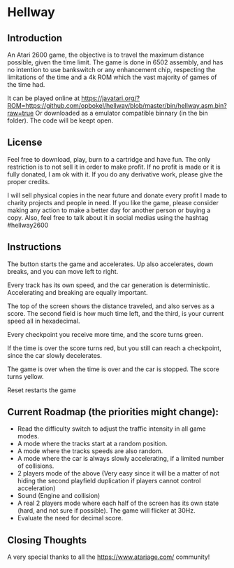 # Hellway

## Introduction
An Atari 2600 game, the objective is to travel the maximum distance possible, given the time limit. The game is done in 6502 assembly, and has no intention to use bankswitch or any enhancement chip, respecting the limitations of the time and a 4k ROM which the vast majority of games of the time had.

It can be played online at https://javatari.org/?ROM=https://github.com/opbokel/hellway/blob/master/bin/hellway.asm.bin?raw=true
Or downloaded as a emulator compatible binnary (in the bin folder). The code will be keept open.

## License
Feel free to download, play, burn to a cartridge and have fun. The only restriction is to not sell it in order to make profit. If no profit is made or it is fully donated, I am ok with it. If you do any derivative work, please give the proper credits.

I will sell physical copies in the near future and donate every profit I made to charity projects and people in need. If you like the game, please consider making any action to make a better day for another person or buying a copy. Also, feel free to talk about it in social medias using the hashtag #hellway2600

## Instructions
The button starts the game and accelerates. Up also accelerates, down breaks, and you can move left to right.

Every track has its own speed, and the car generation is deterministic. Accelerating and breaking are equally important.

The top of the screen shows the distance traveled, and also serves as a score. The second field is how much time left, and the third, is your current speed all in hexadecimal.

Every checkpoint you receive more time, and the score turns green.

If the time is over the score turns red, but you still can reach a checkpoint, since the car slowly decelerates.

The game is over when the time is over and the car is stopped. The score turns yellow.

Reset restarts the game

## Current Roadmap (the priorities might change):
* Read the difficulty switch to adjust the traffic intensity in all game modes.
* A mode where the tracks start at a random position.
* A mode where the tracks speeds are also random.
* A mode where the car is always slowly accelerating, if a limited number of collisions.
* 2 players mode of the above (Very easy since it will be a matter of not hiding the second playfield duplication if players cannot control acceleration)
* Sound (Engine and collision)
* A real 2 players mode where each half of the screen has its own state (hard, and not sure if possible). The game will flicker at 30Hz.
* Evaluate the need for decimal score.

## Closing Thoughts
A very special thanks to all the https://www.atariage.com/ community!

